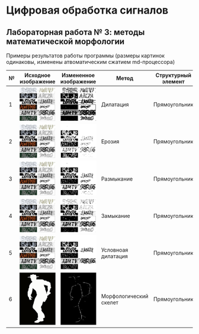 # Цифровая обработка сигналов

## Лабораторная работа № 3: методы математической морфологии

Примеры результатов работы программы (размеры картинок одинаковы, изменены атвоматическим сжатием md-процессора)

|№|Исходное изображение|Измененное изображение|Метод|Структурный элемент|Размер|Итерации|
|-|-|-|-|-|-|-|
|1|![1](../static/captcha2.jpg)|![1](./save/captcha2_dilation_rect_s3_i1_517443.jpg)|Дилатация|Прямоугольник|3х3|1|
|2|![2](../static/captcha2.jpg)|![2](./save/captcha2_erosion_rect_s3_i1_074641.jpg)|Ерозия|Прямоугольник|3х3|1|
|3|![3](../static/captcha2.jpg)|![3](./save/captcha2_opening_rect_s3_i1_374063.jpg)|Размыкание|Прямоугольник|3х3|1|
|4|![4](../static/captcha2.jpg)|![4](./save/captcha2_closing_rect_s3_i1_151064.jpg)|Замыкание|Прямоугольник|3х3|1|
|5|![5](../static/captcha2.jpg)|![5](./save/captcha2_cond_dilat_rect_s3_i1_251037.jpg)|Условноая дилатация|Прямоугольник|3х3|1|
|6|![6](../static/cowboy.jpg)|![6](./save/cowboy_sceletonization_rect_s3_i1_937573.jpg)|Морфологический скелет|Прямоугольник|3х3|1|
